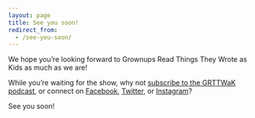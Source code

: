 ```yaml
---
layout: page
title: See you soon!
redirect_from:
  - /see-you-soon/
---
```


We hope you’re looking forward to Grownups Read Things They Wrote as Kids as much as we are!

While you’re waiting for the show, why not [subscribe to the GRTTWaK podcast](/podcast/), or connect on [Facebook](https://www.facebook.com/grownupsreadthingstheywroteaskids), [Twitter](https://twitter.com/grttwak), or [Instagram](https://instagram.com/grttwak/)?

See you soon!